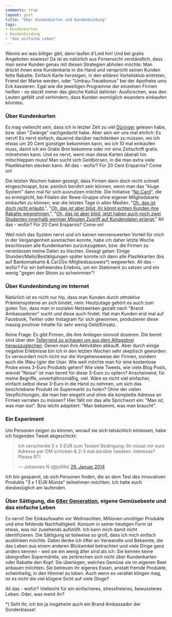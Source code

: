 ```yaml
---
comments: true
layout: post
title: "Über Kundenkarten und Kundenbindung"
tags:
- Kundenkarten
- Kundenbindung
- "das einfache Leben"
---
```

Wenns wo was billiger gibt, dann laufen d'Leid hin! Und bei gratis Angeboten sowieso! Da ist es natürlich aus Firmensicht verständlich, dass man seine Kunden genau mit diesen Strategien abholen möchte: Man drückt ihnen eine Kundenkarte in die Hand und verspricht seinen Kunden fette Rabatte. Einfach Karte herzeigen, in den elitären Vorteilsklub eintreten, Friend der Marke werden, oder "Umbau-Treuebonus" bei der Apotheke ums Eck kassieren. Egal wie die jeweiligen Programme der einzelnen Firmen heißen - es steckt immer das gleiche Kalkül dahinter: Ausforschen, was den Leuten gefällt und verhindern, dass Kunden womöglich woanders einkaufen könnten.

### Über Kundenkarten ###

Es mag vielleicht sein, dass ich in letzter Zeit zu viel [Düringer](http://www.amazon.de/o/ASIN/3990010654/ref=nosim/laafi-21) gelesen habe, bzw. über "Zwänge" nachgedacht habe. Aber sein wir uns mal ehrlich: Es nervt! Es nervt einfach, dauernd darüber nachdenken zu müssen, wo ich etwas um 20 Cent günstiger bekommen kann, wo ich 10 mal einkaufen muss, damit ich ein Gratis Brot bekomme oder mir eine Zeitschrift gratis mitnehmen kann. Und es nervt, wenn man diese Karten überall hin mitschleppen muss! Man sucht sich Geldbörsen, in die man extra viele Plastikkarten stecken kann. All das - wofür? Für 20 Cent Ersparnis? Come on!

Die letzten Wochen haben gezeigt, dass Firmen dann doch recht schnell eingeschnappt, bzw. peinlich berührt sein können, wenn man das "kluge System" dann mal für sich ausnutzen möchte. Die Initiative "[No Card](https://nocard.info/)", die es ermöglicht, bei Filialen der Rewe-Gruppe ohne eigener Mitgliedskarte einkaufen zu können, war die letzten Tage in allen Medien. "[Oh, das ist doch nicht erlaubt.](http://futurezone.at/digital-life/kundenkarten-generator-sorgt-fuer-aerger-bei-billa-und-co/46.509.994)", "[Oh, das ist aber blöd, ihr könnt echten Kunden ihre Rabatte wegnehmen.](http://futurezone.at/digital-life/nocard-kundenkarten-haben-sicherheitsproblem/47.137.900)", "[Oh, das ist aber blöd, jetzt haben auch noch zwei Studenten innerhalb weniger Minuten Zugriff auf Kundendaten erlangt.](http://futurezone.at/digital-life/fh-studenten-knacken-merkur-kundendatenbank/47.341.189)" All das - wofür? Für 20 Cent Ersparnis? Come on!

Weil mich das System nervt und ich keinen nennenswerten Vorteil für mich in der Vergangenheit ausmachen konnte, habe ich daher letzte Woche beschlossen alle Kundenkarten zurückzugeben, bzw. die Firmen zu veranlassen meine Daten zu löschen. Gesagt getan: Einige Stunden/Mails/Bestätigungen später konnte ich dann alle Plastikkarten (bis auf Bankomatkarte & Car2Go-Mitgliedsausweis*) wegwerfen. All das - wofür? Für ein befreiendes Erlebnis, um ein Statement zu setzen und ein wenig "gegen den Strom zu schwimmen"! 

### Über Kundenbindung im Internet ###

Natürlich ist es nicht nur hip, dass man Kunden durch *attraktive* Prämiensysteme an sich bindet, nein: Heutzutage gehört es auch zum guten Ton, dass man in sozialen Netzwerken gezielt nach "Brand Ambassadoren" sucht und diese auch findet. Hat man Kunden erst mal auf Facebook, Twitter oder Instagram für sich gewonnen, produzieren diese massig positiver Inhalte für sehr wenig Geld/Einsatz.

Keine Frage: Es gibt Firmen, die ihre Anliegen sinnvoll dosieren. Die bereit sind über den [Tellerrand zu schauen um aus dem Alltagsbrei herauszustechen](http://johannes.nagl.name/2012/wenn-prinzenrolle-und-ovomaltine-twitter-machen/). Denen man ihre Aktivitäten abkauft. Aber durch einige negative Erlebnisse bin ich in den letzten Wochen sehr skeptisch geworden: Es verwundert mich nicht nur die Vorgehensweise der Firmen, sondern auch die (Neu-)gier der User. Wie weit möchte man für eine kostenlose Probe eines 3-Euro Produkts gehen? Wie viele Tweets, wie viele Blog Posts, wieviel "Noise" ist man bereit für diese 3-Euro zu opfern? Anscheinend, für meine Begriffe, unverhältnismäßig, viel. Wäre es nicht viel einfacher, einfach selbst diese 3-Euro in die Hand zu nehmen, um sich das beschriebene Produkt im Supermarkt zu holen? Ohne der vielen Verpflichtungen, die man hier eingeht und ohne die komplette Adresse an Firmen verraten zu müssen? Hier fällt mir das alte Sprichwort ein: "Man ist, was man isst". Bzw leicht adaptiert: "Man bekommt, was man braucht".

### Ein Experiment ###

Um Personen zeigen zu können, worauf sie sich tatsächlich einlassen, habe ich folgenden Tweet abgeschickt: 

<blockquote class="twitter-tweet" lang="de"><p>Ich verschenke 5 x 3 EUR zum Testen! Bedingung: Ihr müsst mir eure Adresse per DM schicken &amp; 2-3 mal darüber tweeten. Interesse? Please RT!</p>&mdash; Johannes N (@jollife) <a href="https://twitter.com/jollife/statuses/428643179718778881">29. Januar 2014</a></blockquote>
<script async src="//platform.twitter.com/widgets.js" charset="utf-8"></script>

Ich bin gespannt, ob sich Personen finden, die an dem Test des innovativen Produkts "3 x 1 EUR Münze" teilnehmen möchten. Ich halte euch diesbezüglich am laufenden.


### Über Sättigung, die [68er Generation](http://de.wikipedia.org/wiki/68er-Generation#68er-Generation), eigene Gemüsebeete und das einfache Leben ###

Es nervt! Der Einkaufswahn vor Weihnachten, Millionen unnötiger Produkte und eine fehlende Nachhaltigkeit: Konsum in seiner heutigen Form ist etwas, was mir zusehends aufstößt. Ich kann mich damit nicht identifizieren. Die Sättigung ist teilweise so groß, dass ich mich einfach ausklinken möchte. Dabei denke ich öfter an Verwandte und Bekannte, die das Leben aus einem anderen Blickwinkel betrachten und viele Dinge ganz anders kennen - weil sie ein wenig älter sind als ich: Sie kennen keine übergroßen Supermärkte, sie zerbrechen sich nicht über Kundenkarten oder Rabatte den Kopf. Sie überlegen, welches Gemüse sie im eigenen Beet anbauen möchten. Sie betreuen ihr eigenes Essen, anstatt fremde Produkte, scheinheilig, in den Himmel zu loben. Auch wenn es veraltet klingen mag, ist es nicht die viel klügere Sicht auf viele Dinge?

All das - wofür? Vielleicht für ein einfacheres, stressfreieres, bewussteres Leben. Oder, was meint ihr?


*) Seht ihr, ich bin ja insgeheim auch ein Brand Ambassador der Sonderklasse!
